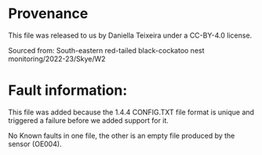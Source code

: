 # Provenance

This file was released to us by Daniella Teixeira under a CC-BY-4.0 license.

Sourced from: South-eastern red-tailed black-cockatoo nest monitoring/2022-23/Skye/W2


# Fault information:

This file was added because the 1.4.4 CONFIG.TXT file format is unique and triggered
a failure before we added support for it.

No Known faults in one file, the other is an empty file produced by the sensor (OE004).